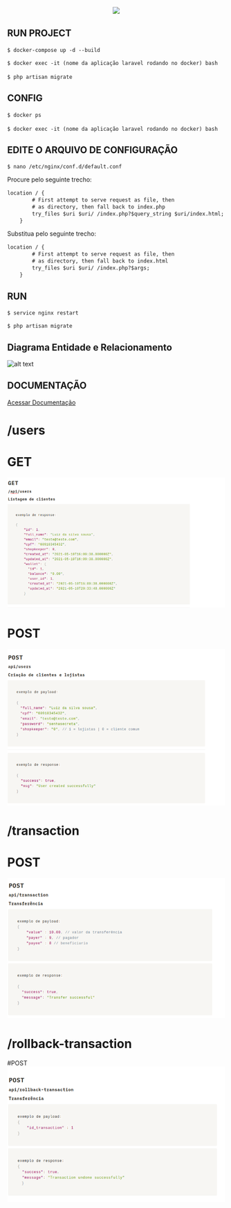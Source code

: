 <p align="center"><a href="https://laravel.com" target="_blank"><img src="https://raw.githubusercontent.com/laravel/art/master/logo-lockup/5%20SVG/2%20CMYK/1%20Full%20Color/laravel-logolockup-cmyk-red.svg" width="400"></a></p>



## RUN PROJECT

```
$ docker-compose up -d --build
```
```
$ docker exec -it (nome da aplicação laravel rodando no docker) bash

$ php artisan migrate
```

## CONFIG
```
$ docker ps

$ docker exec -it (nome da aplicação laravel rodando no docker) bash
```
## EDITE O ARQUIVO DE CONFIGURAÇÃO
```
$ nano /etc/nginx/conf.d/default.conf
```

Procure pelo seguinte trecho:
```
location / {
        # First attempt to serve request as file, then
        # as directory, then fall back to index.php
        try_files $uri $uri/ /index.php?$query_string $uri/index.html;
    }
```
Substitua pelo seguinte trecho:

```
location / {
        # First attempt to serve request as file, then
        # as directory, then fall back to index.html
        try_files $uri $uri/ /index.php?$args;
    }
```
## RUN 
```
$ service nginx restart
```
```
$ php artisan migrate
```



## Diagrama Entidade e Relacionamento
![alt text](https://github.com/Gustavo3g/financeiro-laravel-docker/blob/main/.imgsReadme/der-project.png)

## DOCUMENTAÇÃO
[Acessar Documentação](https://www.notion.so/DOCUMENTA-O-f0786a65deb54523af4d2a384bf90b92)

# /users
# GET
![alt text](https://github.com/Gustavo3g/financeiro-laravel/blob/main/.imgsReadme/get-users.png)
# POST
![alt text](https://github.com/Gustavo3g/financeiro-laravel/blob/main/.imgsReadme/post-users.png)

# /transaction

# POST
![alt text](https://github.com/Gustavo3g/financeiro-laravel/blob/main/.imgsReadme/post-transaction.png)

# /rollback-transaction

#POST
![alt text](https://github.com/Gustavo3g/financeiro-laravel/blob/main/.imgsReadme/post-rollback.png)

